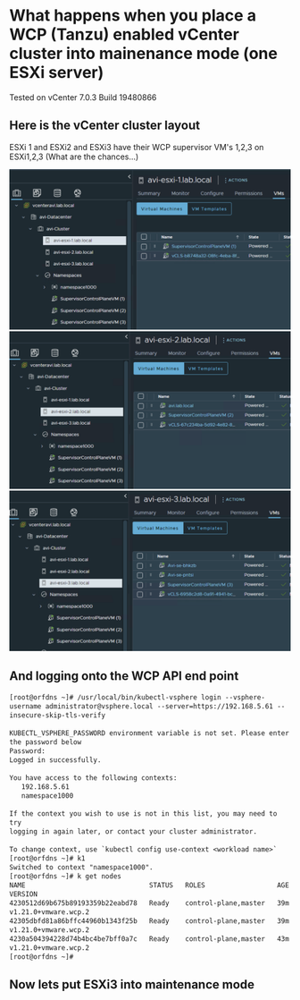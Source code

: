 # What happens when you place a WCP (Tanzu) enabled vCenter cluster into mainenance mode (one ESXi server) 
Tested on vCenter 7.0.3 Build 19480866

## Here is the vCenter cluster layout 

ESXi 1 and ESXi2 and ESXi3 have their WCP supervisor VM's 1,2,3 on ESXi1,2,3 (What are the chances...) 

![Version](https://github.com/ogelbric/MaintenanceModeWCP_enabled/blob/main/ESXi1.png)
![Version](https://github.com/ogelbric/MaintenanceModeWCP_enabled/blob/main/ESXi2.png)
![Version](https://github.com/ogelbric/MaintenanceModeWCP_enabled/blob/main/ESXi3.png)

## And logging onto the WCP API end point

```
[root@orfdns ~]# /usr/local/bin/kubectl-vsphere login --vsphere-username administrator@vsphere.local --server=https://192.168.5.61 --insecure-skip-tls-verify

KUBECTL_VSPHERE_PASSWORD environment variable is not set. Please enter the password below
Password: 
Logged in successfully.

You have access to the following contexts:
   192.168.5.61
   namespace1000

If the context you wish to use is not in this list, you may need to try
logging in again later, or contact your cluster administrator.

To change context, use `kubectl config use-context <workload name>`
[root@orfdns ~]# k1
Switched to context "namespace1000".
[root@orfdns ~]# k get nodes
NAME                               STATUS   ROLES                  AGE   VERSION
4230512d69b675b89193359b22eabd78   Ready    control-plane,master   39m   v1.21.0+vmware.wcp.2
42305dbfd81a86bffc44960b1343f25b   Ready    control-plane,master   39m   v1.21.0+vmware.wcp.2
4230a504394228d74b4bc4be7bff0a7c   Ready    control-plane,master   43m   v1.21.0+vmware.wcp.2
[root@orfdns ~]# 
```

## Now lets put ESXi3 into maintenance mode 



